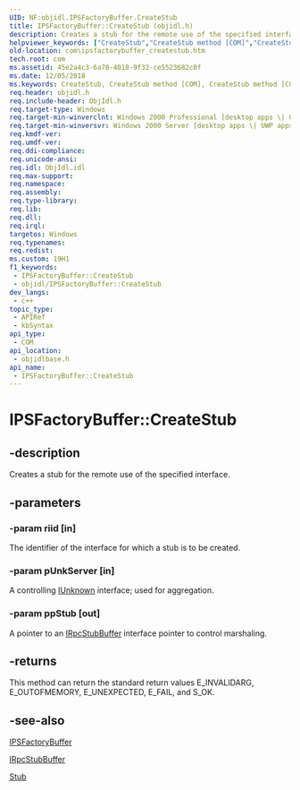 ```yaml
---
UID: NF:objidl.IPSFactoryBuffer.CreateStub
title: IPSFactoryBuffer::CreateStub (objidl.h)
description: Creates a stub for the remote use of the specified interface.
helpviewer_keywords: ["CreateStub","CreateStub method [COM]","CreateStub method [COM]","IPSFactoryBuffer interface","IPSFactoryBuffer interface [COM]","CreateStub method","IPSFactoryBuffer.CreateStub","IPSFactoryBuffer::CreateStub","_com_ipsfactorybuffer_createstub","com.ipsfactorybuffer_createstub","objidlbase/IPSFactoryBuffer::CreateStub"]
old-location: com\ipsfactorybuffer_createstub.htm
tech.root: com
ms.assetid: 45e2a4c3-6a78-4018-9f32-ce5523682c0f
ms.date: 12/05/2018
ms.keywords: CreateStub, CreateStub method [COM], CreateStub method [COM],IPSFactoryBuffer interface, IPSFactoryBuffer interface [COM],CreateStub method, IPSFactoryBuffer.CreateStub, IPSFactoryBuffer::CreateStub, _com_ipsfactorybuffer_createstub, com.ipsfactorybuffer_createstub, objidlbase/IPSFactoryBuffer::CreateStub
req.header: objidl.h
req.include-header: ObjIdl.h
req.target-type: Windows
req.target-min-winverclnt: Windows 2000 Professional [desktop apps \| UWP apps]
req.target-min-winversvr: Windows 2000 Server [desktop apps \| UWP apps]
req.kmdf-ver: 
req.umdf-ver: 
req.ddi-compliance: 
req.unicode-ansi: 
req.idl: ObjIdl.idl
req.max-support: 
req.namespace: 
req.assembly: 
req.type-library: 
req.lib: 
req.dll: 
req.irql: 
targetos: Windows
req.typenames: 
req.redist: 
ms.custom: 19H1
f1_keywords:
 - IPSFactoryBuffer::CreateStub
 - objidl/IPSFactoryBuffer::CreateStub
dev_langs:
 - c++
topic_type:
 - APIRef
 - kbSyntax
api_type:
 - COM
api_location:
 - objidlbase.h
api_name:
 - IPSFactoryBuffer::CreateStub
---
```


# IPSFactoryBuffer::CreateStub


## -description

Creates a stub for the remote use of the specified interface.

## -parameters

### -param riid [in]

The identifier of the interface for which a stub is to be created.

### -param pUnkServer [in]

 A controlling <a href="/windows/desktop/api/unknwn/nn-unknwn-iunknown">IUnknown</a> interface; used for aggregation.

### -param ppStub [out]

A pointer to an <a href="/windows/desktop/api/objidl/nn-objidl-irpcstubbuffer">IRpcStubBuffer</a> interface pointer to control marshaling.

## -returns

This method can return the standard return values E_INVALIDARG, E_OUTOFMEMORY, E_UNEXPECTED, E_FAIL, and S_OK.

## -see-also

<a href="/windows/desktop/api/objidl/nn-objidl-ipsfactorybuffer">IPSFactoryBuffer</a>



<a href="/windows/desktop/api/objidl/nn-objidl-irpcstubbuffer">IRpcStubBuffer</a>



<a href="/windows/desktop/com/stub">Stub</a>

